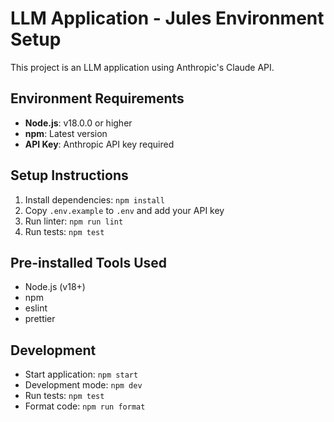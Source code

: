 # LLM Application - Jules Environment Setup

This project is an LLM application using Anthropic's Claude API.

## Environment Requirements

- **Node.js**: v18.0.0 or higher
- **npm**: Latest version
- **API Key**: Anthropic API key required

## Setup Instructions

1. Install dependencies: `npm install`
2. Copy `.env.example` to `.env` and add your API key
3. Run linter: `npm run lint`
4. Run tests: `npm test`

## Pre-installed Tools Used

- Node.js (v18+)
- npm
- eslint
- prettier

## Development

- Start application: `npm start`
- Development mode: `npm dev`
- Run tests: `npm test`
- Format code: `npm run format`
